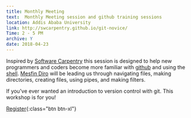 ```yaml
---
title: Monthly Meeting
text:  Monthly Meeting session and github training sessions
location: Addis Ababa University
link: http://swcarpentry.github.io/git-novice/
Time: 2 - 5 PM
archive: Y
date: 2018-04-23
---
```


Inspired by [Software Carpentry](http://swcarpentry.github.io/git-novice/) this session is designed to help new programmers and coders become more familiar with [github](https://en.wikipedia.org/wiki/Unix) and using the [shell](https://en.wikipedia.org/wiki/Shell_%28computing%29). [Mesfin Diro](https://mesfind.github.io) will be leading us through navigating files, making directories, creating files, using pipes, and making filters.

If you've ever wanted an introduction to version control with git. This workshop is for you! 



[Register](https://goo.gl/forms/Nf97reXlisqg7mOW2){:class="btn btn-xl"} 
